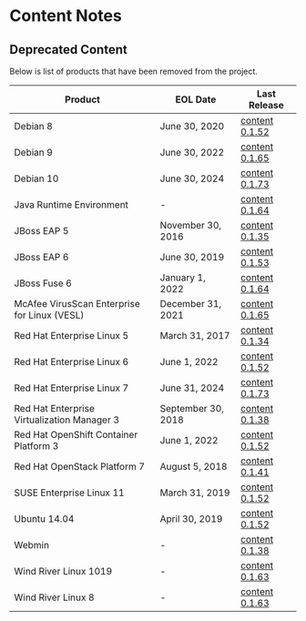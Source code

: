 # Content Notes

## Deprecated Content
Below is list of products that have been removed from the project.

| Product                                      | EOL Date           | Last Release                                                                       |
|----------------------------------------------|--------------------|------------------------------------------------------------------------------------|
| Debian 8                                     | June 30, 2020      | [content 0.1.52](https://github.com/ComplianceAsCode/content/releases/tag/v0.1.52) |
| Debian 9                                     | June 30, 2022      | [content 0.1.65](https://github.com/ComplianceAsCode/content/releases/tag/v0.1.65) |
| Debian 10                                    | June 30, 2024      | [content 0.1.73](https://github.com/ComplianceAsCode/content/releases/tag/v0.1.73) |
| Java Runtime Environment                     | -                  | [content 0.1.64](https://github.com/ComplianceAsCode/content/releases/tag/v0.1.64) |
| JBoss EAP 5                                  | November 30, 2016  | [content 0.1.35](https://github.com/ComplianceAsCode/content/releases/tag/v0.1.35) |
| JBoss EAP 6                                  | June 30, 2019      | [content 0.1.53](https://github.com/ComplianceAsCode/content/releases/tag/v0.1.53) |
| JBoss Fuse 6                                 | January 1, 2022    | [content 0.1.64](https://github.com/ComplianceAsCode/content/releases/tag/v0.1.64) |
| McAfee VirusScan Enterprise for Linux (VESL) | December 31, 2021  | [content 0.1.65](https://github.com/ComplianceAsCode/content/releases/tag/v0.1.65) |
| Red Hat Enterprise Linux 5                   | March 31, 2017     | [content 0.1.34](https://github.com/ComplianceAsCode/content/releases/tag/v0.1.34) |
| Red Hat Enterprise Linux 6                   | June 1, 2022       | [content 0.1.52](https://github.com/ComplianceAsCode/content/releases/tag/v0.1.52) |
| Red Hat Enterprise Linux 7                   | June 31, 2024      | [content 0.1.73](https://github.com/ComplianceAsCode/content/releases/tag/v0.1.73) |
| Red Hat Enterprise Virtualization Manager 3  | September 30, 2018 | [content 0.1.38](https://github.com/ComplianceAsCode/content/releases/tag/v0.1.38) |
| Red Hat OpenShift Container Platform 3       | June 1, 2022       | [content 0.1.52](https://github.com/ComplianceAsCode/content/releases/tag/v0.1.52) |
| Red Hat OpenStack Platform 7                 | August 5, 2018     | [content 0.1.41](https://github.com/ComplianceAsCode/content/releases/tag/v0.1.41) |
| SUSE Enterprise Linux 11                     | March 31, 2019     | [content 0.1.52](https://github.com/ComplianceAsCode/content/releases/tag/v0.1.52) |
| Ubuntu 14.04                                 | April 30, 2019     | [content 0.1.52](https://github.com/ComplianceAsCode/content/releases/tag/v0.1.52) |
| Webmin                                       | -                  | [content 0.1.38](https://github.com/ComplianceAsCode/content/releases/tag/v0.1.38) |
| Wind River Linux 1019                        | -                  | [content 0.1.63](https://github.com/ComplianceAsCode/content/releases/tag/v0.1.63) |
| Wind River Linux 8                           | -                  | [content 0.1.63](https://github.com/ComplianceAsCode/content/releases/tag/v0.1.63) |
